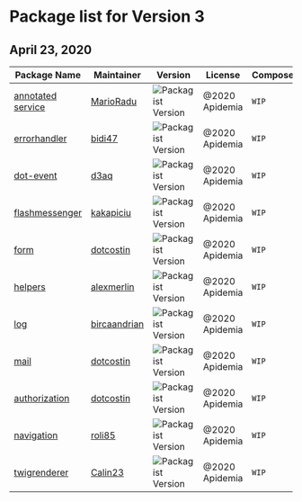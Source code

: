 # Package list for Version 3

## April 23, 2020

| Package Name  | Maintainer | Version | License | Composer | keywords | .gitignore| PHP|
| --- | --- |--- | --- |--- |--- |--- |--- |
| [annotated service](https://github.com/dotkernel/dot-annotated-services) | [MarioRadu](https://github.com/MarioRadu)|![Packagist Version](https://img.shields.io/packagist/v/dotkernel/dot-annotated-services)|@2020 Apidemia| `WIP` |**Yes** |**Yes**|**^7.4** |
| [errorhandler](https://github.com/dotkernel/dot-errorhandler) | [bidi47](https://github.com/bidi47)|![Packagist Version](https://img.shields.io/packagist/v/dotkernel/dot-errorhandler)|@2020 Apidemia| `WIP` |**Yes**|**Yes**|**^7.4** |
| [dot-event](https://github.com/dotkernel/dot-event) | [d3aq](https://github.com/d3aq)|![Packagist Version](https://img.shields.io/packagist/v/dotkernel/dot-event)|@2020 Apidemia| `WIP` |**Yes**|**Yes** |**^7.4** |
| [flashmessenger](https://github.com/dotkernel/dot-flashmessenger) | [kakapiciu](https://github.com/kakapiciu) |![Packagist Version](https://img.shields.io/packagist/v/dotkernel/dot-flashmessenger)|@2020 Apidemia| `WIP` |**Yes** |**Yes**  |**^7.4** |
| [form](https://github.com/dotkernel/dot-form) | [dotcostin](https://github.com/dotcostin)|![Packagist Version](https://img.shields.io/packagist/v/dotkernel/dot-form)|@2020 Apidemia| `WIP` |**Yes**  |**Yes**  |**^7.4** |
| [helpers](https://github.com/dotkernel/dot-helpers) | [alexmerlin](https://github.com/alexmerlin)|![Packagist Version](https://img.shields.io/packagist/v/dotkernel/dot-helpers)|@2020 Apidemia| `WIP` |**Yes**  |**Yes** |**^7.4**|
| [log](https://github.com/dotkernel/dot-log) | [bircaandrian](https://github.com/bircaandrian)|![Packagist Version](https://img.shields.io/packagist/v/dotkernel/dot-log)|@2020 Apidemia| `WIP` |*new release*|**Yes** |**^7.4**|
| [mail](https://github.com/dotkernel/dot-mail) | [dotcostin](https://github.com/dotcostin) |![Packagist Version](https://img.shields.io/packagist/v/dotkernel/dot-mail)|@2020 Apidemia| `WIP` |**Yes**  |**Yes**  |**^7.4** |
| [authorization](https://github.com/dotkernel/dot-authorization) | [dotcostin](https://github.com/dotcostin) |![Packagist Version](https://img.shields.io/packagist/v/dotkernel/dot-authorization)|@2020 Apidemia| `WIP` |**Yes** |**Yes** |**^7.4** |
 | [navigation](https://github.com/dotkernel/dot-navigation) | [roli85]( https://github.com/roli85) |![Packagist Version](https://img.shields.io/packagist/v/dotkernel/dot-navigation)|@2020 Apidemia| `WIP` |*new release*|**Yes**  |**^7.4** | 
 | [twigrenderer](https://github.com/dotkernel/dot-twigrenderer) | [Calin23]( https://github.com/Calin23) |![Packagist Version](https://img.shields.io/packagist/v/dotkernel/dot-twigrenderer)|@2020 Apidemia| `WIP` |`WIP` |`WIP` |**^7.4**| 
     
